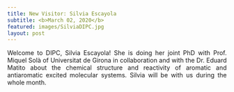 ```yaml
---
title: New Visitor: Silvia Escayola
subtitle: <b>March 02, 2020</b>
featured: images/SilviaDIPC.jpg
layout: post
---
```


<P ALIGN="justify"> Welcome to DIPC, Silvia Escayola! She is doing her joint PhD with Prof. Miquel Solà of Universitat de Girona in collaboration and with the Dr. Eduard Matito about the chemical structure and reactivity of aromatic and antiaromatic excited molecular systems. Silvia will be with us during the whole month. </P ALIGN="justify">
